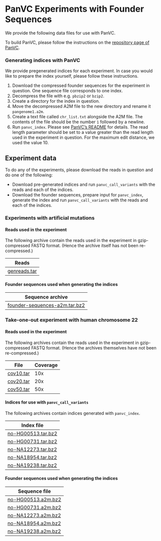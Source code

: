 # PanVC Experiments with Founder Sequences

We provide the following data files for use with PanVC.

To build PanVC, please follow the instructions on the [repository page of PanVC](https://gitlab.com/dvalenzu/PanVC/-/tree/PanVC-2.0-rc-tsnorri).

### Generating indices with PanVC

We provide pregenerated indices for each experiment. In case you would like to prepare the index yourself, please follow these instructions.

1. Download the compressed founder sequences for the experiment in question. One sequence file corresponds to one index.
2. Decompress the file with e.g. `pbzip2` or `bzip2`.
3. Create a directory for the index in question.
4. Move the decompressed A2M file to the new directory and rename it `pangenome1.a2m`.
5. Create a text file called `chr_list.txt` alongside the A2M file. The contents of the file should be the number `1` followed by a newline.
6. Run `panvc_index`. Please see [PanVC’s README](https://gitlab.com/dvalenzu/PanVC/-/blob/PanVC-2.0-rc-tsnorri/README.md) for details. The read length parameter should be set to a value greater than the read length used in the experiment in question. For the maximum edit distance, we used the value 10.

## Experiment data

To do any of the experiments, please download the reads in question and do one of the following:

* Download pre-generated indices and run `panvc_call_variants` with the reads and each of the indices.
* Download the founder sequences, prepare input for `panvc_index`, generate the index and run `panvc_call_variants` with the reads and each of the indices.

### Experiments with artificial mutations

#### Reads used in the experiment

The following archive contain the reads used in the experiment in gzip-compressed FASTQ format. (Hence the archive itself has not been re-compressed.)

| Reads |
| ----- |
| [genreads.tar](https://cs.helsinki.fi/group/gsa/panvc-founders/e-coli-experiment/genreads.tar) |

#### Founder sequences used when generating the indices

| Sequence archive |
| ---------------- |
| [founder-sequences-a2m.tar.bz2](https://cs.helsinki.fi/group/gsa/panvc-founders/e-coli-experiment/founder-sequences-a2m.tar.bz2) |

### Take-one-out experiment with human chromosome 22

#### Reads used in the experiment

The following archives contain the reads used in the experiment in gzip-compressed FASTQ format. (Hence the archives themselves have not been re-compressed.)

| File | Coverage |
| ---- | -------- |
| [cov10.tar](https://cs.helsinki.fi/group/gsa/panvc-founders/take-one-out-experiment-with-human-chr22/reads/cov10.tar) | 10x |
| [cov20.tar](https://cs.helsinki.fi/group/gsa/panvc-founders/take-one-out-experiment-with-human-chr22/reads/cov20.tar) | 20x |
| [cov50.tar](https://cs.helsinki.fi/group/gsa/panvc-founders/take-one-out-experiment-with-human-chr22/reads/cov50.tar) | 50x |

#### Indices for use with `panvc_call_variants`

The following archives contain indices generated with `panvc_index`.

| Index file |
| ---------- |
| [no-HG00513.tar.bz2](https://cs.helsinki.fi/group/gsa/panvc-founders/take-one-out-experiment-with-human-chr22/panvc-indices/no-HG00513.tar.bz2) |
| [no-HG00731.tar.bz2](https://cs.helsinki.fi/group/gsa/panvc-founders/take-one-out-experiment-with-human-chr22/panvc-indices/no-HG00731.tar.bz2) |
| [no-NA12273.tar.bz2](https://cs.helsinki.fi/group/gsa/panvc-founders/take-one-out-experiment-with-human-chr22/panvc-indices/no-NA12273.tar.bz2) |
| [no-NA18954.tar.bz2](https://cs.helsinki.fi/group/gsa/panvc-founders/take-one-out-experiment-with-human-chr22/panvc-indices/no-NA18954.tar.bz2) |
| [no-NA19238.tar.bz2](https://cs.helsinki.fi/group/gsa/panvc-founders/take-one-out-experiment-with-human-chr22/panvc-indices/no-NA19238.tar.bz2) |

#### Founder sequences used when generating the indices

| Sequence file |
| ------------- |
| [no-HG00513.a2m.bz2](https://cs.helsinki.fi/group/gsa/panvc-founders/take-one-out-experiment-with-human-chr22/founder-sequences/no-HG00513.tar.bz2) |
| [no-HG00731.a2m.bz2](https://cs.helsinki.fi/group/gsa/panvc-founders/take-one-out-experiment-with-human-chr22/founder-sequences/no-HG00731.tar.bz2) |
| [no-NA12273.a2m.bz2](https://cs.helsinki.fi/group/gsa/panvc-founders/take-one-out-experiment-with-human-chr22/founder-sequences/no-NA12273.tar.bz2) |
| [no-NA18954.a2m.bz2](https://cs.helsinki.fi/group/gsa/panvc-founders/take-one-out-experiment-with-human-chr22/founder-sequences/no-NA18954.tar.bz2) |
| [no-NA19238.a2m.bz2](https://cs.helsinki.fi/group/gsa/panvc-founders/take-one-out-experiment-with-human-chr22/founder-sequences/no-NA19238.tar.bz2) |
